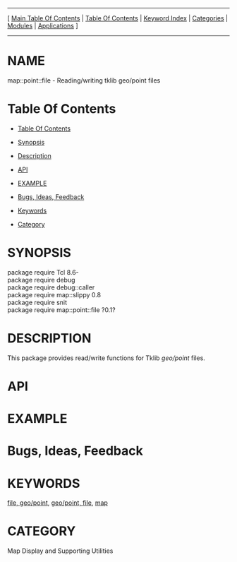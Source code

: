 
[//000000001]: # (map::point::file \- Map display support)
[//000000002]: # (Generated from file 'point\-file\.man' by tcllib/doctools with format 'markdown')
[//000000003]: # (map::point::file\(n\) 0\.1 tklib "Map display support")

<hr> [ <a href="../../../../toc.md">Main Table Of Contents</a> &#124; <a
href="../../../toc.md">Table Of Contents</a> &#124; <a
href="../../../../index.md">Keyword Index</a> &#124; <a
href="../../../../toc0.md">Categories</a> &#124; <a
href="../../../../toc1.md">Modules</a> &#124; <a
href="../../../../toc2.md">Applications</a> ] <hr>

# NAME

map::point::file \- Reading/writing tklib geo/point files

# <a name='toc'></a>Table Of Contents

  - [Table Of Contents](#toc)

  - [Synopsis](#synopsis)

  - [Description](#section1)

  - [API](#section2)

  - [EXAMPLE](#section3)

  - [Bugs, Ideas, Feedback](#section4)

  - [Keywords](#keywords)

  - [Category](#category)

# <a name='synopsis'></a>SYNOPSIS

package require Tcl 8\.6\-  
package require debug  
package require debug::caller  
package require map::slippy 0\.8  
package require snit  
package require map::point::file ?0\.1?  

# <a name='description'></a>DESCRIPTION

This package provides read/write functions for Tklib *geo/point* files\.

# <a name='section2'></a>API

# <a name='section3'></a>EXAMPLE

# <a name='section4'></a>Bugs, Ideas, Feedback

# <a name='keywords'></a>KEYWORDS

[file, geo/point](\.\./\.\./\.\./\.\./index\.md\#file\_geo\_point), [geo/point,
file](\.\./\.\./\.\./\.\./index\.md\#geo\_point\_file),
[map](\.\./\.\./\.\./\.\./index\.md\#map)

# <a name='category'></a>CATEGORY

Map Display and Supporting Utilities
